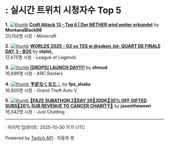 # : 실시간 트위치 시청자수 Top 5

**1.** [![thumb](https://static-cdn.jtvnw.net/previews-ttv/live_user_montanablack88-320x180.jpg)](https://twitch.tv/MontanaBlack88)
**[Craft Attack 13 - Tag 6 | Der NETHER wird weiter erkundet](https://twitch.tv/MontanaBlack88)** by **MontanaBlack88**<br>20,154명 시청  - Minecraft

**2.** [![thumb](https://static-cdn.jtvnw.net/previews-ttv/live_user_otplol_-320x180.jpg)](https://twitch.tv/otplol_)
**[WORLDS 2025 - G2 vs TES w @saken_lol- QUART DE FINALE DAY 3 - BO5](https://twitch.tv/otplol_)** by **otplol_**<br>17,475명 시청  - League of Legends

**3.** [![thumb](https://static-cdn.jtvnw.net/previews-ttv/live_user_shroud-320x180.jpg)](https://twitch.tv/shroud)
**[[DROPS] LAUNCH DAY!!!!](https://twitch.tv/shroud)** by **shroud**<br>16,896명 시청  - ARC Raiders

**4.** [![thumb](https://static-cdn.jtvnw.net/previews-ttv/live_user_fps_shaka-320x180.jpg)](https://twitch.tv/fps_shaka)
**[予定なくなた；](https://twitch.tv/fps_shaka)** by **fps_shaka**<br>16,805명 시청  - Grand Theft Auto V

**5.** [![thumb](https://static-cdn.jtvnw.net/previews-ttv/live_user_jasontheween-320x180.jpg)](https://twitch.tv/jasontheween)
**[🔴FAZE SUBATHON 2🔴DAY 29🔴300K🔴35% OFF GIFTED SUBS🔴20% SUB REVENUE TO CANCER CHARITY🔴](https://twitch.tv/jasontheween)** by **jasontheween**<br>16,342명 시청  - Just Chatting


---
: 마지막 업데이트: 2025-10-30 11:11 UTC

Powered by [Twitch API](https://dev.twitch.tv/docs/api/reference) · 자동화 봇